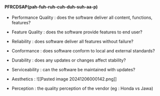 
#### PFRCDSAP(pah-fuh-ruh-cuh-duh-suh-aa-p)
- Performance Quality : does the software deliver all content, functions, features? 
- Feature Quality : does the software provide features to end user?
- Reliability : does software deliver all features without failure?
- Conformance : does software conform to local and external standards?
- Durability : does any updates or changes affect stability?
- Serviceability : can the software be maintained with updates? 
  
- Aesthetics : ![[Pasted image 20241206000142.png]]


- Perception : the quality perception of the vendor (eg : Honda vs Jawa)
